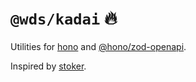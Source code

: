 # `@wds/kadai` 🔥

Utilities for [hono](https://www.npmjs.com/package/hono) and [@hono/zod-openapi](https://www.npmjs.com/package/@hono/zod-openapi).

Inspired by [stoker](https://www.npmjs.com/package/stoker).
